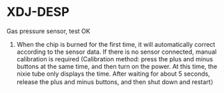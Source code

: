 # XDJ-DESP
Gas pressure sensor, test OK
1. When the chip is burned for the first time, it will automatically correct according to the sensor data. If there is no sensor connected, manual calibration is required
(Calibration method: press the plus and minus buttons at the same time, and then turn on the power. At this time, the nixie tube only displays the time. After waiting for about 5 seconds, release the plus and minus buttons, and then shut down and restart）

